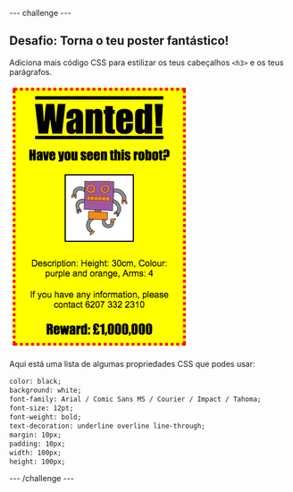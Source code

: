 \--- challenge \---

## Desafio: Torna o teu poster fantástico!

Adiciona mais código CSS para estilizar os teus cabeçalhos `<h3>` e os teus parágrafos.

![captura de ecrã](images/wanted-final.png)

Aqui está uma lista de algumas propriedades CSS que podes usar:

    color: black;
    background: white;
    font-family: Arial / Comic Sans MS / Courier / Impact / Tahoma;
    font-size: 12pt;
    font-weight: bold;
    text-decoration: underline overline line-through;
    margin: 10px;
    padding: 10px;
    width: 100px;
    height: 100px;
    

\--- /challenge \---